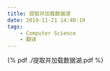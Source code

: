 ```yaml
---
title: 提取并加载数据湖
date: 2019-11-21 14:40:19
tags:
    - Computer Science
    - 翻译
---
```

{% pdf ./提取并加载数据湖.pdf %}
